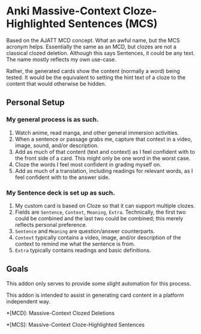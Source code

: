 # Anki Massive-Context Cloze-Highlighted Sentences (MCS)
Based on the AJATT MCD concept. What an awful name, but the MCS acronym helps. Essentially the same as an MCD, but clozes are not a classical clozed deletion. Although this says Sentences, it could be any text. The name mostly reflects my own use-case.

Rather, the generated cards show the content (normally a word) being tested.
It would be the equivalent to setting the hint text of a cloze to the content that would otherwise be hidden.

## Personal Setup

### My general process is as such.

1. Watch anime, read manga, and other general immersion activities.
1. When a sentence or passage grabs me, capture that context in a video, image, sound, and/or description.
1. Add as much of that content (text and context) as I feel confident with to the front side of a card. This might only be one word in the worst case.
1. Cloze the words I feel most confident in grading myself on.
1. Add as much of a translation, including readings for relevant words, as I feel confident with to the answer side.

### My Sentence deck is set up as such.

1. My custom card is based on Cloze so that it can support multiple clozes.
1. Fields are `Sentence`, `Context`, `Meaning`, `Extra`. Technically, the first two could be combined and the last two could be combined; this merely reflects personal preference.
1. `Sentence` and `Meaning` are question/answer counterparts.
1. `Context` typically contains a video, image, and/or description of the context to remind me what the sentence is from.
1. `Extra` typically contains readings and basic definitions.

## Goals

This addon only serves to provide some slight automation for this process.

This addon is intended to assist in generating card content in a platform independent way.

*[MCD]: Massive-Context Clozed Deletions

*[MCS]: Massive-Context Cloze-Highlighted Sentences
